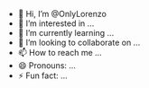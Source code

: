 - 👋 Hi, I’m @OnlyLorenzo
- 👀 I’m interested in ...
- 🌱 I’m currently learning ...
- 💞️ I’m looking to collaborate on ...
- 📫 How to reach me ...
- 😄 Pronouns: ...
- ⚡ Fun fact: ...

<!---
OnlyLorenzo/OnlyLorenzo is a ✨ special ✨ repository because its `README.md` (this file) appears on your GitHub profile.
You can click the Preview link to take a look at your changes.
--->

